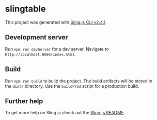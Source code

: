 # slingtable

This project was generated with [Sling.js CLI v2.4.1](https://www.npmjs.com/package/slingjscli).

## Development server

Run `npm run devServer` for a dev server. Navigate to `http://localhost:8080/index.html`.

## Build

Run `npm run build` to build the project. The build artifacts will be stored in the `dist/` directory. Use the `buildProd` script for a production build.

## Further help

To get more help on Sling.js check out the [Sling.js README](https://github.com/puckowski/Sling.js/blob/master/README.md).
